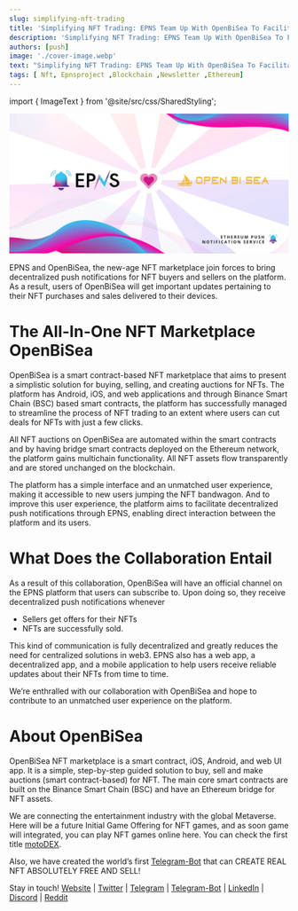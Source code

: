 ```yaml
---
slug: simplifying-nft-trading
title: 'Simplifying NFT Trading: EPNS Team Up With OpenBiSea To Facilitate Notifications for NFT Traders'
description: 'Simplifying NFT Trading: EPNS Team Up With OpenBiSea To Facilitate Notifications for NFT Traders'
authors: [push]
image: './cover-image.webp'
text: "Simplifying NFT Trading: EPNS Team Up With OpenBiSea To Facilitate Notifications for NFT Traders"
tags: [ Nft, Epnsproject ,Blockchain ,Newsletter ,Ethereum]
---
```

import { ImageText } from '@site/src/css/SharedStyling';

![Cover image of Simplifying NFT Trading: EPNS Team Up With OpenBiSea To Facilitate Notifications for NFT Traders](./cover-image.webp)

<!--truncate-->


EPNS and OpenBiSea, the new-age NFT marketplace join forces to bring decentralized push notifications for NFT buyers and sellers on the platform. As a result, users of OpenBiSea will get important updates pertaining to their NFT purchases and sales delivered to their devices.

The All-In-One NFT Marketplace OpenBiSea
========================================

OpenBiSea is a smart contract-based NFT marketplace that aims to present a simplistic solution for buying, selling, and creating auctions for NFTs. The platform has Android, iOS, and web applications and through Binance Smart Chain (BSC) based smart contracts, the platform has successfully managed to streamline the process of NFT trading to an extent where users can cut deals for NFTs with just a few clicks.

All NFT auctions on OpenBiSea are automated within the smart contracts and by having bridge smart contracts deployed on the Ethereum network, the platform gains multichain functionality. All NFT assets flow transparently and are stored unchanged on the blockchain.

The platform has a simple interface and an unmatched user experience, making it accessible to new users jumping the NFT bandwagon. And to improve this user experience, the platform aims to facilitate decentralized push notifications through EPNS, enabling direct interaction between the platform and its users.

What Does the Collaboration Entail
==================================

As a result of this collaboration, OpenBiSea will have an official channel on the EPNS platform that users can subscribe to. Upon doing so, they receive decentralized push notifications whenever

*   Sellers get offers for their NFTs
*   NFTs are successfully sold.

This kind of communication is fully decentralized and greatly reduces the need for centralized solutions in web3. EPNS also has a web app, a decentralized app, and a mobile application to help users receive reliable updates about their NFTs from time to time.

We’re enthralled with our collaboration with OpenBiSea and hope to contribute to an unmatched user experience on the platform.

About OpenBiSea
===============

OpenBiSea NFT marketplace is a smart contract, iOS, Android, and web UI app. It is a simple, step-by-step guided solution to buy, sell and make auctions (smart contract-based) for NFT. The main core smart contracts are built on the Binance Smart Chain (BSC) and have an Ethereum bridge for NFT assets.

We are connecting the entertainment industry with the global Metaverse. Here will be a future Initial Game Offering for NFT games, and as soon game will integrated, you can play NFT games online here. You can check the first title [motoDEX](http://app.openbisea.com/metaverse).

Also, we have created the world’s first [Telegram-Bot](http://t.me/openbisea_bot) that can CREATE REAL NFT ABSOLUTELY FREE AND SELL!

Stay in touch! [Website](https://openbisea.io/) | [Twitter](https://twitter.com/openbisea) | [Telegram](https://t.me/openbisea_en) | [Telegram-Bot](http://t.me/openbisea_bot) | [LinkedIn](https://www.linkedin.com/company/openbisea/) | [Discord](https://discord.com/invite/tFKMdSB8Ad) | [Reddit](https://www.reddit.com/r/openbisea/)

